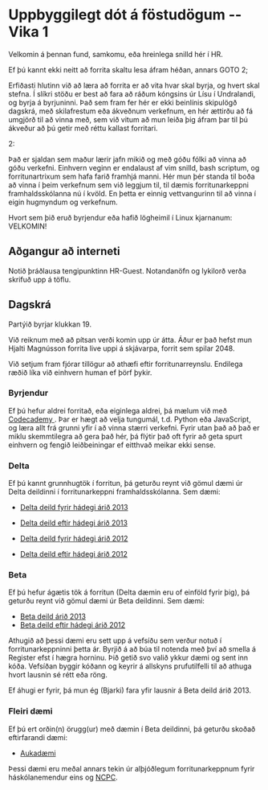 Uppbyggilegt dót á föstudögum -- Vika 1
==================

Velkomin á þennan fund, samkomu, eða hreinlega snilld hér í HR.

Ef þú kannt ekki neitt að forrita skaltu lesa áfram héðan, annars GOTO 2;

Erfiðasti hlutinn við að læra að forrita er að vita hvar skal byrja, og hvert
skal stefna.  Í slíkri stöðu er best að fara að ráðum kóngsins úr Lísu í
Undralandi, og byrja á byrjuninni.  Það sem fram fer hér er ekki beinlínis
skipulögð dagskrá, með skilafrestum eða ákveðnum verkefnum, en hér ættirðu að fá
umgjörð til að vinna með, sem við vitum að mun leiða þig áfram þar til þú
ákveður að þú getir með réttu kallast forritari.

2:

Það er sjaldan sem maður lærir jafn mikið og með góðu fólki að vinna að góðu
verkefni. Einhvern veginn er endalaust af vim snilld, bash scriptum, og
forritunartrixum sem hafa farið framhjá manni. Hér mun þér standa til boða
að vinna í þeim verkefnum sem við leggjum til, til dæmis forritunarkeppni
framhaldsskólanna nú í kvöld. En þetta er einnig vettvangurinn til að vinna í
eigin hugmyndum og verkefnum.

Hvort sem þið eruð byrjendur eða hafið lögheimil í Linux kjarnanum:
VELKOMIN!

Aðgangur að interneti
---------------------

Notið þráðlausa tengipunktinn HR-Guest. Notandanöfn og lykilorð verða skrifuð
upp á töflu.

Dagskrá
---------------
Partýið byrjar klukkan 19.

Við reiknum með að pítsan verði komin upp úr átta. Áður er það hefst mun Hjalti
Magnússon forrita live uppi á skjávarpa, forrit sem spilar 2048.

Við setjum fram fjórar tillögur að athæfi eftir forritunarreynslu. Endilega
ræðið líka við einhvern human ef þörf þykir.

### Byrjendur
Ef þú hefur aldrei forritað, eða eiginlega aldrei, þá mælum við með [Codecademy
](http://codecademy.com). Þar er hægt að velja tungumál, t.d. Python eða
JavaScript, og læra allt frá grunni yfir í að vinna stærri verkefni. Fyrir utan
það að það er miklu skemmtilegra að gera það hér, þá flýtir það oft fyrir að
geta spurt einhvern og fengið leiðbeiningar ef eitthvað meikar ekki sense.

### Delta
Ef þú kannt grunnhugtök í forritun, þá geturðu reynt við gömul dæmi úr Delta
deildinni í forritunarkeppni framhaldsskólanna. Sem dæmi:

- [Delta deild fyrir hádegi árið 2013](http://www.forritun.is/media/forritun-2013/Scotty_fyrir_hadegi.pdf)
- [Delta deild eftir hádegi árið 2013](http://www.forritun.is/media/forritun-2013/Scotty_eftir_hadegi.pdf)

- [Delta deild fyrir hádegi árið 2012](http://www.forritun.is/media/forritun/Verkefni-2012-HW_fyrirhadegi_keppendur.pdf)
- [Delta deild eftir hádegi árið 2012](http://www.forritun.is/media/forritun/Verkefni-2012-HW_eftirhadegi_keppendur.pdf)

### Beta
Ef þú hefur ágætis tök á forritun (Delta dæmin eru of einföld fyrir þig), þá
geturðu reynt við gömul dæmi úr Beta deildinni. Sem dæmi:

- [Beta deild árið 2013](http://mooshak2.ru.is/fk_2013_beta/)
- [Beta deild eftir hádegi árið 2012](http://mooshak2.ru.is/fk_2012_beta/)

Athugið að þessi dæmi eru sett upp á vefsíðu sem verður notuð í
forritunarkeppninni þetta ár. Byrjið á að búa til notenda með því að smella á
Register efst í hægra horninu. Þið getið svo valið ykkur dæmi og sent inn kóða.
Vefsíðan byggir kóðann og keyrir á allskyns prufutilfelli til að athuga hvort
lausnin sé rétt eða röng.

Ef áhugi er fyrir, þá mun ég (Bjarki) fara yfir lausnir á Beta deild árið 2013.

### Fleiri dæmi
Ef þú ert orðin(n) örugg(ur) með dæmin í Beta deildinni, þá geturðu skoðað
eftirfarandi dæmi:

- [Aukadæmi](http://mooshak2.ru.is/bootcamp/)

Þessi dæmi eru meðal annars tekin úr alþjóðlegum forritunarkeppnum fyrir
háskólanemendur eins og [NCPC](http://ncpc.idi.ntnu.no/).

